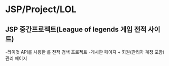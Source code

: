 # JSP/Project/LOL

## JSP 중간프로젝트(League of legends 게임 전적 사이트)
-라이엇 API를 사용한 롤 전적 검색 프로젝트
-게시판 페이지 + 회원(관리자 계정 포함)관리 페이지 
